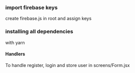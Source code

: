 ### import firebase keys
create firebase.js in root and assign keys

### installing all dependencies
with yarn

#### Handlers
To handle register, login and store user
in screens/Form.jsx
